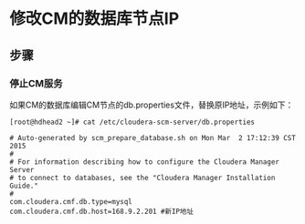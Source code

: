 # 修改CM的数据库节点IP

## 步骤

### 停止CM服务

如果CM的数据库编辑CM节点的db.properties文件，替换原IP地址，示例如下：

```
[root@hdhead2 ~]# cat /etc/cloudera-scm-server/db.properties

# Auto-generated by scm_prepare_database.sh on Mon Mar  2 17:12:39 CST 2015
#
# For information describing how to configure the Cloudera Manager Server
# to connect to databases, see the "Cloudera Manager Installation Guide."
#
com.cloudera.cmf.db.type=mysql
com.cloudera.cmf.db.host=168.9.2.201 #新IP地址
```
